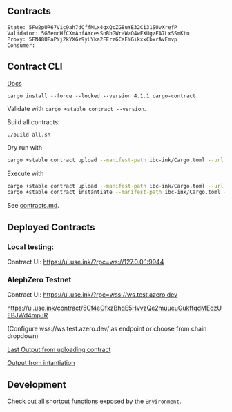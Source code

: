 ## Contracts

```
State: 5Fw2pUR67Vic9ah7dCffMLx4qxQcZG8uYE32Ci31SUvXrefP
Validator: 5G6encHfCXmAhfAYcesSoBhGWraWzQ4wFXUgzFA7LxSSmKtu
Proxy: 5FN48UFaPYj2kYXGz9yLYka2FErzGCaEYGikxxCbxrAvEmvp
Consumer:
```

## Contract CLI

[Docs](https://use.ink/getting-started/deploy-your-contract/)

```
cargo install --force --locked --version 4.1.1 cargo-contract
```
Validate with `cargo +stable contract --version`.

Build all contracts:
```
./build-all.sh
````

Dry run with
```sh
cargo +stable contract upload --manifest-path ibc-ink/Cargo.toml --url wss://ws.test.azero.dev/ --suri "<MNEMONIC>"
```

Execute with
```sh
cargo +stable contract upload --manifest-path ibc-ink/Cargo.toml --url wss://ws.test.azero.dev/ --suri "<MNEMONIC>" -x > contract
cargo +stable contract instantiate --manifest-path ibc-ink/Cargo.toml --url wss://ws.test.azero.dev/ --constructor default --suri "<MNEMONIC>" -x --skip-confirm > instantiaten
```

See [contracts.md](contracts.md).

## Deployed Contracts

### Local testing:

Contract UI: https://ui.use.ink/?rpc=ws://127.0.0.1:9944

### AlephZero Testnet

Contract UI: https://ui.use.ink/?rpc=wss://ws.test.azero.dev

https://ui.use.ink/contract/5Cf4eGfxzBhqE5HvvzQe2muueuGukffqdMEqzUEBJWd4mpJR

(Configure wss://ws.test.azero.dev/ as endpoint or choose from chain dropdown)

[Last Output from uploading contract](./contract)

[Output from intantiation](./instantiation)

## Development

Check out all [shortcut functions](https://docs.rs/ink_env/5.0.0/ink_env/#functions) exposed by the [`Environment`](https://use.ink/basics/environment-functions/).

